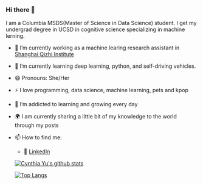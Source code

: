 ### Hi there 👋


I am a Columbia MSDS(Master of Science in Data Science) student. I get my undergrad degree in UCSD in cognitive science specializing in machine lerning. 

- 🔭 I’m currently working as a machine learing research assistant in [Shanghai Qizhi Institute](https://sqz.ac.cn/)
- 🌱 I’m currently learning deep learning, python, and self-driving vehicles.
- 😄 Pronouns: She/Her
- :zap: I love programming, data science, machine learning, pets and kpop
- 🌱 I’m addicted to learning and growing every day
- :earth_africa: I am currently sharing a little bit of my knowledge to the world through my posts
- 📫 How to find me: 
  - :office: [LinkedIn](https://www.linkedin.com/in/binghongyu/)
  

  
  [![Cynthia Yu's github stats](https://github-readme-stats.vercel.app/api?username=cynthiayu316&count_private=true&show_icons=true&theme=radical&hide_rank=false)](https://github.com/cynthiayu316/github-readme-stats)
  
  [![Top Langs](https://github-readme-stats.vercel.app/api/top-langs/?username=cynthiayu316)](https://github.com/cynthiayu316/github-readme-stats)


